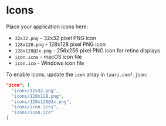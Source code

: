 # Icons

Place your application icons here:

- `32x32.png` - 32x32 pixel PNG icon
- `128x128.png` - 128x128 pixel PNG icon  
- `128x128@2x.png` - 256x256 pixel PNG icon for retina displays
- `icon.icns` - macOS icon file
- `icon.ico` - Windows icon file

To enable icons, update the `icon` array in `tauri.conf.json`:

```json
"icon": [
  "icons/32x32.png",
  "icons/128x128.png", 
  "icons/128x128@2x.png",
  "icons/icon.icns",
  "icons/icon.ico"
]
```
